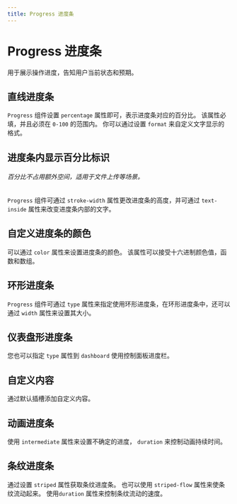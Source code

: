```yaml
---
title: Progress 进度条
---
```


# Progress 进度条

用于展示操作进度，告知用户当前状态和预期。

## 直线进度条

`Progress` 组件设置 `percentage` 属性即可，表示进度条对应的百分比。 该属性必填，并且必须在 `0-100` 的范围内。 你可以通过设置 `format` 来自定义文字显示的格式。

<preview path="./def.vue" />

## 进度条内显示百分比标识

###### 百分比不占用额外空间，适用于文件上传等场景。

`Progress` 组件可通过 `stroke-width` 属性更改进度条的高度，并可通过 `text-inside` 属性来改变进度条内部的文字。

<preview path="./percentProgress.vue" />

## 自定义进度条的颜色

可以通过 `color` 属性来设置进度条的颜色。 该属性可以接受十六进制颜色值，函数和数组。

<preview path="./colorProgress.vue" />

## 环形进度条

`Progress` 组件可通过 `type` 属性来指定使用环形进度条，在环形进度条中，还可以通过 `width` 属性来设置其大小。

<preview path="./toroidalProgress.vue" />

## 仪表盘形进度条

您也可以指定 `type` 属性到 `dashboard` 使用控制面板进度栏。

<preview path="./appearanceProgress.vue" />

## 自定义内容

通过默认插槽添加自定义内容。

<preview path="./customProgress.vue" />

## 动画进度条

使用 `intermediate` 属性来设置不确定的进度， `duration` 来控制动画持续时间。

<preview path="./animationProgress.vue" />

## 条纹进度条

通过设置 `striped` 属性获取条纹进度条。 也可以使用 `striped-flow` 属性来使条纹流动起来。 使用`duration` 属性来控制条纹流动的速度。

<preview path="./streakProgress.vue" />